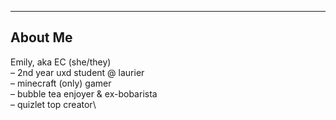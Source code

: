 ---

## About Me
Emily, aka EC (she/they)\
– 2nd year uxd student @ laurier\
– minecraft (only) gamer\
– bubble tea enjoyer & ex-bobarista\
– quizlet top creator\